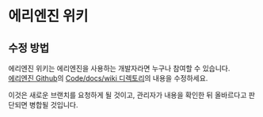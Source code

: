 # 에리엔진 위키

## 수정 방법
에리엔진 위키는 에리엔진을 사용하는 개발자라면 누구나 참여할 수 있습니다.  
[에리엔진 Github](https://github.com/izure1/eriengine4)의 [Code/docs/wiki 디렉토리](https://github.com/izure1/eriengine4/tree/master/docs/wiki)의 내용을 수정하세요.

이것은 새로운 브랜치를 요청하게 될 것이고, 관리자가 내용을 확인한 뒤 올바르다고 판단되면 병합될 것입니다.